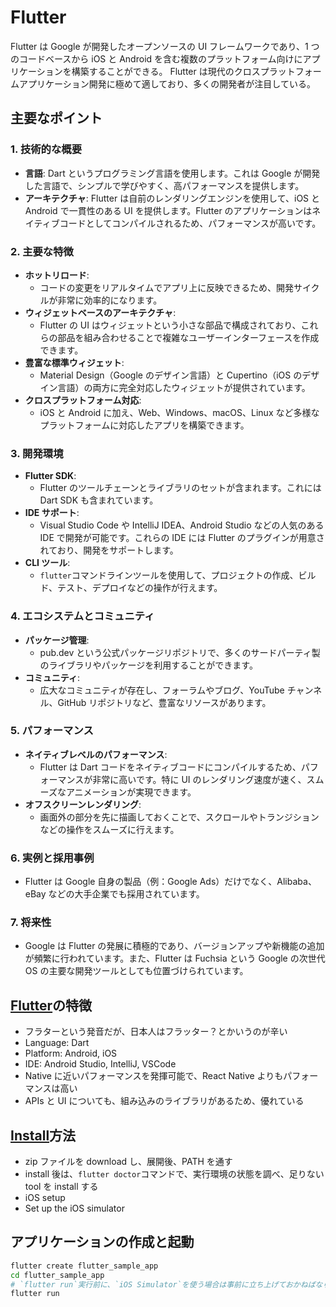 # Flutter

Flutter は Google が開発したオープンソースの UI フレームワークであり、1 つのコードベースから iOS と Android を含む複数のプラットフォーム向けにアプリケーションを構築することができる。
Flutter は現代のクロスプラットフォームアプリケーション開発に極めて適しており、多くの開発者が注目している。

## 主要なポイント

### 1. **技術的な概要**

- **言語**: Dart というプログラミング言語を使用します。これは Google が開発した言語で、シンプルで学びやすく、高パフォーマンスを提供します。
- **アーキテクチャ**: Flutter は自前のレンダリングエンジンを使用して、iOS と Android で一貫性のある UI を提供します。Flutter のアプリケーションはネイティブコードとしてコンパイルされるため、パフォーマンスが高いです。

### 2. **主要な特徴**

- **ホットリロード**:
  - コードの変更をリアルタイムでアプリ上に反映できるため、開発サイクルが非常に効率的になります。
- **ウィジェットベースのアーキテクチャ**:
  - Flutter の UI はウィジェットという小さな部品で構成されており、これらの部品を組み合わせることで複雑なユーザーインターフェースを作成できます。
- **豊富な標準ウィジェット**:
  - Material Design（Google のデザイン言語）と Cupertino（iOS のデザイン言語）の両方に完全対応したウィジェットが提供されています。
- **クロスプラットフォーム対応**:
  - iOS と Android に加え、Web、Windows、macOS、Linux など多様なプラットフォームに対応したアプリを構築できます。

### 3. **開発環境**

- **Flutter SDK**:
  - Flutter のツールチェーンとライブラリのセットが含まれます。これには Dart SDK も含まれています。
- **IDE サポート**:
  - Visual Studio Code や IntelliJ IDEA、Android Studio などの人気のある IDE で開発が可能です。これらの IDE には Flutter のプラグインが用意されており、開発をサポートします。
- **CLI ツール**:
  - `flutter`コマンドラインツールを使用して、プロジェクトの作成、ビルド、テスト、デプロイなどの操作が行えます。

### 4. **エコシステムとコミュニティ**

- **パッケージ管理**:
  - pub.dev という公式パッケージリポジトリで、多くのサードパーティ製のライブラリやパッケージを利用することができます。
- **コミュニティ**:
  - 広大なコミュニティが存在し、フォーラムやブログ、YouTube チャンネル、GitHub リポジトリなど、豊富なリソースがあります。

### 5. **パフォーマンス**

- **ネイティブレベルのパフォーマンス**:
  - Flutter は Dart コードをネイティブコードにコンパイルするため、パフォーマンスが非常に高いです。特に UI のレンダリング速度が速く、スムーズなアニメーションが実現できます。
- **オフスクリーンレンダリング**:
  - 画面外の部分を先に描画しておくことで、スクロールやトランジションなどの操作をスムーズに行えます。

### 6. **実例と採用事例**

- Flutter は Google 自身の製品（例：Google Ads）だけでなく、Alibaba、eBay などの大手企業でも採用されています。

### 7. **将来性**

- Google は Flutter の発展に積極的であり、バージョンアップや新機能の追加が頻繁に行われています。また、Flutter は Fuchsia という Google の次世代 OS の主要な開発ツールとしても位置づけられています。

## [Flutter](https://flutter.dev/)の特徴

- フラターという発音だが、日本人はフラッター？とかいうのが辛い
- Language: Dart
- Platform: Android, iOS
- IDE: Android Studio, IntelliJ, VSCode
- Native に近いパフォーマンスを発揮可能で、React Native よりもパフォーマンスは高い
- APIs と UI についても、組み込みのライブラリがあるため、優れている

## [Install](https://docs.flutter.dev/get-started/install)方法

- zip ファイルを download し、展開後、PATH を通す
- install 後は、`flutter doctor`コマンドで、実行環境の状態を調べ、足りない tool を install する
- iOS setup
- Set up the iOS simulator

## アプリケーションの作成と起動

```sh
flutter create flutter_sample_app
cd flutter_sample_app
# `flutter run`実行前に、`iOS Simulator`を使う場合は事前に立ち上げておかねばならない
flutter run
```
